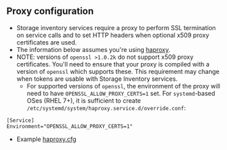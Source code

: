 ## Proxy configuration

- Storage inventory services require a proxy to perform SSL termination on service calls and to set HTTP headers when optional x509 proxy certificates are used.
- The information below assumes you're using [haproxy](https://www.haproxy.org).
- NOTE: versions of `openssl >1.0.2k` do not support x509 proxy certificates.  You'll need to ensure that your proxy is compiled with a version of `openssl` which supports these.  This requirement may change when tokens are usable with Storage Inventory services.
  - For supported versions of `openssl`, the environment of the proxy will need to have `OPENSSL_ALLOW_PROXY_CERTS=1` set.  For `systemd`-based OSes (RHEL 7+), it is sufficient to create `/etc/systemd/system/haproxy.service.d/override.conf`:
```
[Service]
Environment="OPENSSL_ALLOW_PROXY_CERTS=1"
```
- Example [haproxy.cfg](haproxy.cfg)